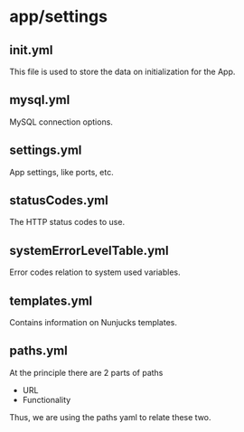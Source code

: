# app/settings

## init.yml

This file is used to store the data on initialization for the App.

## mysql.yml

MySQL connection options.

## settings.yml

App settings, like ports, etc.

## statusCodes.yml

The HTTP status codes to use.

## systemErrorLevelTable.yml

Error codes relation to system used variables.

## templates.yml

Contains information on Nunjucks templates.

## paths.yml

At the principle there are 2 parts of paths

* URL
* Functionality

Thus, we are using the paths yaml to relate these two.